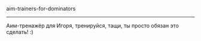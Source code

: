 aim-trainers-for-dominators
***
Аим-тренажёр для Игоря, тренируйся, тащи, ты просто обязан это сделать! :)